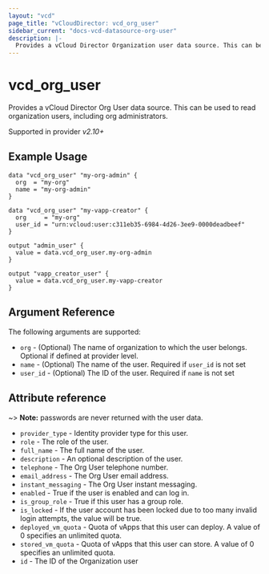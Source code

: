 ```yaml
---
layout: "vcd"
page_title: "vCloudDirector: vcd_org_user"
sidebar_current: "docs-vcd-datasource-org-user"
description: |-
  Provides a vCloud Director Organization user data source. This can be used to read organization users.
---
```


# vcd\_org\_user

Provides a vCloud Director Org User data source. This can be used to read organization users, including org administrators.

Supported in provider *v2.10+*


## Example Usage

```hcl
data "vcd_org_user" "my-org-admin" {
  org  = "my-org"
  name = "my-org-admin"
}

data "vcd_org_user" "my-vapp-creator" {
  org     = "my-org"
  user_id = "urn:vcloud:user:c311eb35-6984-4d26-3ee9-0000deadbeef"
}

output "admin_user" {
  value = data.vcd_org_user.my-org-admin
}

output "vapp_creator_user" {
  value = data.vcd_org_user.my-vapp-creator
}
```

## Argument Reference

The following arguments are supported:

* `org` - (Optional) The name of organization to which the user belongs. Optional if defined at provider level.
* `name` - (Optional) The name of the user. Required if `user_id` is not set
* `user_id` - (Optional) The ID of the user. Required if `name` is not set

## Attribute reference

~> **Note:** passwords are never returned with the user data.

* `provider_type` - Identity provider type for this user. 
* `role` - The role of the user. 
* `full_name` - The full name of the user.
* `description` - An optional description of the user.
* `telephone` - The Org User telephone number.
* `email_address` - The Org User email address.
* `instant_messaging` - The Org User instant messaging.
* `enabled` - True if the user is enabled and can log in.
* `is_group_role` - True if this user has a group role.
* `is_locked` - If the user account has been locked due to too many invalid login attempts, the value will be true. 
* `deployed_vm_quota` - Quota of vApps that this user can deploy. A value of 0 specifies an unlimited quota.
* `stored_vm_quota` -  Quota of vApps that this user can store. A value of 0 specifies an unlimited quota.
* `id` - The ID of the Organization user

